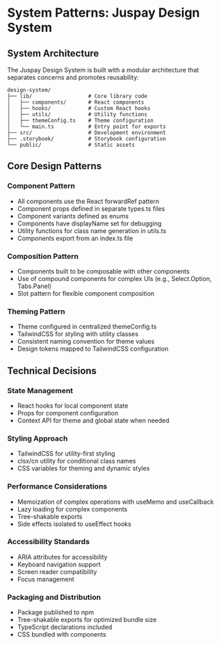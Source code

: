# System Patterns: Juspay Design System

## System Architecture
The Juspay Design System is built with a modular architecture that separates concerns and promotes reusability:

```
design-system/
├── lib/                  # Core library code
│   ├── components/       # React components
│   ├── hooks/            # Custom React hooks
│   ├── utils/            # Utility functions
│   ├── themeConfig.ts    # Theme configuration
│   └── main.ts           # Entry point for exports
├── src/                  # Development environment
├── .storybook/           # Storybook configuration
└── public/               # Static assets
```

## Core Design Patterns

### Component Pattern
- All components use the React forwardRef pattern
- Component props defined in separate types.ts files
- Component variants defined as enums
- Components have displayName set for debugging
- Utility functions for class name generation in utils.ts
- Components export from an index.ts file

### Composition Pattern
- Components built to be composable with other components
- Use of compound components for complex UIs (e.g., Select.Option, Tabs.Panel)
- Slot pattern for flexible component composition

### Theming Pattern
- Theme configured in centralized themeConfig.ts
- TailwindCSS for styling with utility classes
- Consistent naming convention for theme values
- Design tokens mapped to TailwindCSS configuration

## Technical Decisions

### State Management
- React hooks for local component state
- Props for component configuration
- Context API for theme and global state when needed

### Styling Approach
- TailwindCSS for utility-first styling
- clsx/cn utility for conditional class names
- CSS variables for theming and dynamic styles

### Performance Considerations
- Memoization of complex operations with useMemo and useCallback
- Lazy loading for complex components
- Tree-shakable exports
- Side effects isolated to useEffect hooks

### Accessibility Standards
- ARIA attributes for accessibility
- Keyboard navigation support
- Screen reader compatibility
- Focus management

### Packaging and Distribution
- Package published to npm
- Tree-shakable exports for optimized bundle size
- TypeScript declarations included
- CSS bundled with components 